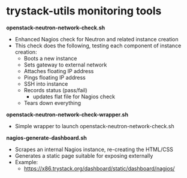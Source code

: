 
trystack-utils monitoring tools
===============================

**openstack-neutron-network-check.sh**
   - Enhanced Nagios check for Neutron and related instance creation
   - This check does the following, testing each component of instance creation:
      * Boots a new instance
      * Sets gateway to external network
      * Attaches floating IP address
      * Pings floating IP address
      * SSH into instance
      * Records status (pass/fail)
         * updates flat file for Nagios check
      * Tears down everything
 
**openstack-neutron-network-check-wrapper.sh**
   - Simple wrapper to launch openstack-neutron-network-check.sh

**nagios-generate-dashboard.sh**
   - Scrapes an internal Nagios instance, re-creating the HTML/CSS
   - Generates a static page suitable for exposing externally
   - Example:
      * https://x86.trystack.org/dashboard/static/dashboard/nagios/

